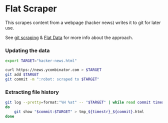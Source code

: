 # Flat Scraper

This scrapes content from a webpage (hacker news) writes it to git for later use.

See [git scraping](https://simonwillison.net/2020/Oct/9/git-scraping/) & [Flat Data](https://githubnext.com/projects/flat-data) for more info about the approach.

### Updating the data

```bash
export TARGET="hacker-news.html"

curl https://news.ycombinator.com > $TARGET
git add $TARGET
git commit -m ":robot: scraped to $TARGET"
```

### Extracting file history

```bash
git log --pretty=format:"%H %at" -- "$TARGET" | while read commit timestr
do
    git show "$commit:$TARGET" > tmp_${timestr}_${commit}.html
done
```
